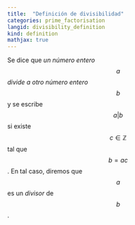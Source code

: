 ```yaml
---
title:  "Definición de divisibilidad"
categories: prime_factorisation
langid: divisibility_definition
kind: definition
mathjax: true
---
```


Se dice que <i> un número entero $$a$$ divide a otro número entero $$b$$ </i> y se escribe $$a\vert b$$ si existe $$c\in\mathbb{Z}$$ tal que $$b=ac$$. En tal caso, diremos que $$a$$ es un <i>divisor</i> de $$b$$.
